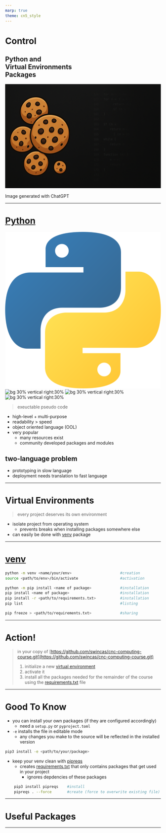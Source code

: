 ```yaml
---
marp: true
theme: cn5_style
---
```


<!-- _class: titleslide -->
# Control 
## Python and <br> Virtual Environments <br> Packages

![bg](../../gfx/TitlePage.png)
<div class="footnote">Image generated with ChatGPT</div>

---

# [Python](https://www.python.org/)

![bg 30% vertical right:30%](../../gfx/logo_python.png)
![bg 30% vertical right:30%]("")
![bg 30% vertical right:30%]("")
![bg 30% vertical right:30%]("")

> exeuctable pseudo code

* high-level + multi-purpose
* readability > speed
* object oriented language (OOL)
* very popular
    * many resources exist
    * community developed packages and modules

## two-language problem
* prototyping in slow language
* deployment needs translation to fast language

---

# Virtual Environments

> every project deserves its own environment

* isolate project from operating system
    * prevents breaks when installing packages somewhere else
* can easily be done with [venv](#venv) package


---
# [venv](https://docs.python.org/3/library/venv.html)

```bash
python -m venv <name/your/env>                      #creation
source <path/to/env>/bin/activate                   #activation
```
```bash
python -m pip install <name of package>             #installation
pip install <name of package>                       #installation
pip install -r <path/to/requirements.txt>           #installation
pip list                                            #listing
```
```bash
pip freeze > <path/to/requirements.txt>             #sharing
```

---
# Action!

> in your copy of [https://github.com/swincas/cnc-computing-course.git](https://github.com/swincas/cnc-computing-course.git)
> 1. initialize a new [virtual environment](#virtual-environments)
> 1. activate it
> 1. install all the packages needed for the remainder of the course using the [requirements.txt](../../reqirements.txt) file

<!--
in code-snippets git repo use UV (later in the course)
-->

---
# Good To Know
* you can install your own packages (if they are configured accordingly)
    * need a `setup.py` or `pyproject.toml`
* `-e` installs the file in editable mode
    * any changes you make to the source will be reflected in the installed version

```bash
pip3 install -e <path/to/your/package> 
```

* keep your venv clean with [pipreqs](https://github.com/bndr/pipreqs)
    * creates [requirements.txt](../../reqirements.txt) that only contains packages that get used in your project
        * ignores depdencies of these packages

```bash
    pip3 install pipreqs    #install
    pipreqs . --force       #create (force to overwrite existing file)
```

---
# Useful Packages

---